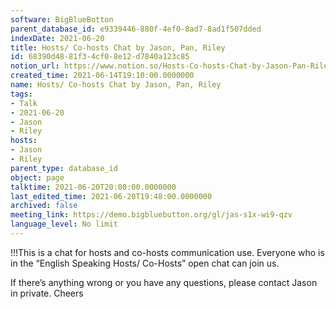 ```yaml
---
software: BigBlueBotton
parent_database_id: e9339446-880f-4ef0-8ad7-8ad1f507dded
indexDate: 2021-06-20
title: Hosts/ Co-hosts Chat by Jason, Pan, Riley
id: 68390d48-81f3-4cf0-8e12-d7840a123c85
notion_url: https://www.notion.so/Hosts-Co-hosts-Chat-by-Jason-Pan-Riley-68390d4881f34cf08e12d7840a123c85
created_time: 2021-06-14T19:10:00.0000000
name: Hosts/ Co-hosts Chat by Jason, Pan, Riley
tags:
- Talk
- 2021-06-20
- Jason
- Riley
hosts:
- Jason
- Riley
parent_type: database_id
object: page
talktime: 2021-06-20T20:00:00.0000000
last_edited_time: 2021-06-20T19:48:00.0000000
archived: false
meeting_link: https://demo.bigbluebutton.org/gl/jas-s1x-wi9-qzv
language_level: No limit
---
```


!!!This is a chat for hosts and co-hosts communication use. Everyone who is in the “English Speaking Hosts/ Co-Hosts” open chat can join us.

If there’s anything wrong or you have any questions, please contact Jason in private. Cheers

